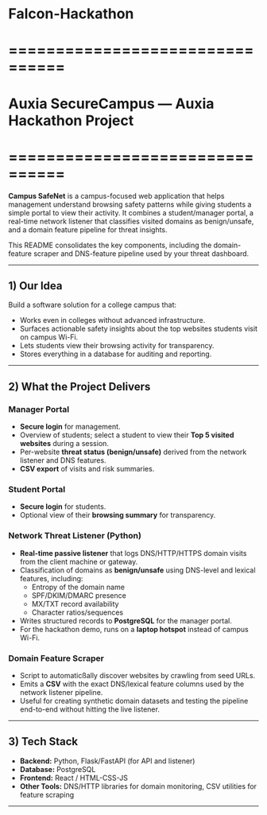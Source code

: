 # Falcon-Hackathon

# ================================
# Auxia SecureCampus — Auxia Hackathon Project
# ================================

**Campus SafeNet** is a campus-focused web application that helps management understand browsing safety patterns while giving students a simple portal to view their activity. It combines a student/manager portal, a real-time network listener that classifies visited domains as benign/unsafe, and a domain feature pipeline for threat insights.

This README consolidates the key components, including the domain-feature scraper and DNS-feature pipeline used by your threat dashboard.

---

## 1) Our Idea

Build a software solution for a college campus that:

- Works even in colleges without advanced infrastructure.
- Surfaces actionable safety insights about the top websites students visit on campus Wi-Fi.
- Lets students view their browsing activity for transparency.
- Stores everything in a database for auditing and reporting.

---

## 2) What the Project Delivers

### Manager Portal
- **Secure login** for management.
- Overview of students; select a student to view their **Top 5 visited websites** during a session.
- Per-website **threat status (benign/unsafe)** derived from the network listener and DNS features.
- **CSV export** of visits and risk summaries.

### Student Portal
- **Secure login** for students.
- Optional view of their **browsing summary** for transparency.

### Network Threat Listener (Python)
- **Real-time passive listener** that logs DNS/HTTP/HTTPS domain visits from the client machine or gateway.
- Classification of domains as **benign/unsafe** using DNS-level and lexical features, including:
    - Entropy of the domain name
    - SPF/DKIM/DMARC presence
    - MX/TXT record availability
    - Character ratios/sequences
- Writes structured records to **PostgreSQL** for the manager portal.
- For the hackathon demo, runs on a **laptop hotspot** instead of campus Wi-Fi.

### Domain Feature Scraper
- Script to automaticßally discover websites by crawling from seed URLs.
- Emits a **CSV** with the exact DNS/lexical feature columns used by the network listener pipeline.
- Useful for creating synthetic domain datasets and testing the pipeline end-to-end without hitting the live listener.

---

## 3) Tech Stack
- **Backend:** Python, Flask/FastAPI (for API and listener)
- **Database:** PostgreSQL
- **Frontend:** React / HTML-CSS-JS
- **Other Tools:** DNS/HTTP libraries for domain monitoring, CSV utilities for feature scraping

---
